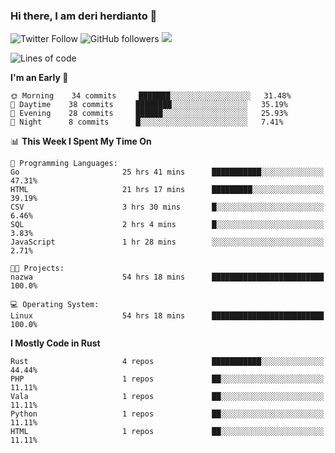 ### Hi there, I am deri herdianto 👋
![Twitter Follow](https://img.shields.io/twitter/follow/deikatsuo?label=Follow)
![GitHub followers](https://img.shields.io/github/followers/deikatsuo?label=Follow&style=social)
![](https://visitor-badge.glitch.me/badge?page_id=deikatsuo.deikatsuo)

<!--
**deikatsuo/deikatsuo** is a ✨ _special_ ✨ repository because its `README.md` (this file) appears on your GitHub profile.

Here are some ideas to get you started:

- 🔭 I’m currently working on ...
- 🌱 I’m currently learning ...
- 👯 I’m looking to collaborate on ...
- 🤔 I’m looking for help with ...
- 💬 Ask me about ...
- 📫 How to reach me: ...
- 😄 Pronouns: ...
- ⚡ Fun fact: ...
-->

<!--START_SECTION:waka-->
![Lines of code](https://img.shields.io/badge/From%20Hello%20World%20I%27ve%20Written-187054%20lines%20of%20code-blue)

**I'm an Early 🐤** 

```text
🌞 Morning    34 commits     ███████░░░░░░░░░░░░░░░░░░   31.48% 
🌆 Daytime    38 commits     ████████░░░░░░░░░░░░░░░░░   35.19% 
🌃 Evening    28 commits     ██████░░░░░░░░░░░░░░░░░░░   25.93% 
🌙 Night      8 commits      █░░░░░░░░░░░░░░░░░░░░░░░░   7.41%

```


📊 **This Week I Spent My Time On** 

```text
💬 Programming Languages: 
Go                       25 hrs 41 mins      ███████████░░░░░░░░░░░░░░   47.31% 
HTML                     21 hrs 17 mins      █████████░░░░░░░░░░░░░░░░   39.19% 
CSV                      3 hrs 30 mins       █░░░░░░░░░░░░░░░░░░░░░░░░   6.46% 
SQL                      2 hrs 4 mins        █░░░░░░░░░░░░░░░░░░░░░░░░   3.83% 
JavaScript               1 hr 28 mins        ░░░░░░░░░░░░░░░░░░░░░░░░░   2.71%

🐱‍💻 Projects: 
nazwa                    54 hrs 18 mins      █████████████████████████   100.0%

💻 Operating System: 
Linux                    54 hrs 18 mins      █████████████████████████   100.0%

```

**I Mostly Code in Rust** 

```text
Rust                     4 repos             ███████████░░░░░░░░░░░░░░   44.44% 
PHP                      1 repos             ██░░░░░░░░░░░░░░░░░░░░░░░   11.11% 
Vala                     1 repos             ██░░░░░░░░░░░░░░░░░░░░░░░   11.11% 
Python                   1 repos             ██░░░░░░░░░░░░░░░░░░░░░░░   11.11% 
HTML                     1 repos             ██░░░░░░░░░░░░░░░░░░░░░░░   11.11%

```



<!--END_SECTION:waka-->

